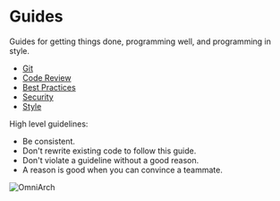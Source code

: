 # Guides
  Guides for getting things done, programming well, and programming in style.

* [Git](/protocol/git)
* [Code Review](/code_review)
* [Best Practices](/best_practices)
* [Security](/security)
* [Style](/style)


High level guidelines:

* Be consistent.
* Don't rewrite existing code to follow this guide.
* Don't violate a guideline without a good reason.
* A reason is good when you can convince a teammate.



![OmniArch](http://www.omniarch.se/img/logo.png)

